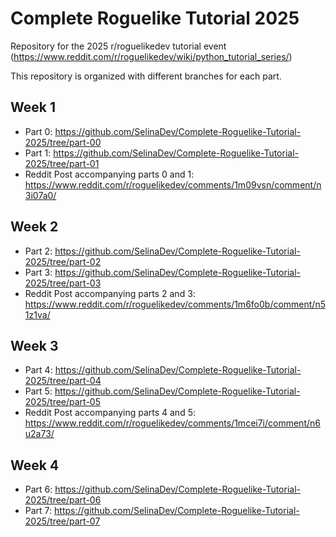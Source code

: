 # Complete Roguelike Tutorial 2025
Repository for the 2025 r/roguelikedev tutorial event (https://www.reddit.com/r/roguelikedev/wiki/python_tutorial_series/)

This repository is organized with different branches for each part.

## Week 1

- Part 0: https://github.com/SelinaDev/Complete-Roguelike-Tutorial-2025/tree/part-00
- Part 1: https://github.com/SelinaDev/Complete-Roguelike-Tutorial-2025/tree/part-01
- Reddit Post accompanying parts 0 and 1: https://www.reddit.com/r/roguelikedev/comments/1m09vsn/comment/n3i07a0/

## Week 2

- Part 2: https://github.com/SelinaDev/Complete-Roguelike-Tutorial-2025/tree/part-02
- Part 3: https://github.com/SelinaDev/Complete-Roguelike-Tutorial-2025/tree/part-03
- Reddit Post accompanying parts 2 and 3: https://www.reddit.com/r/roguelikedev/comments/1m6fo0b/comment/n51z1va/

## Week 3

- Part 4: https://github.com/SelinaDev/Complete-Roguelike-Tutorial-2025/tree/part-04
- Part 5: https://github.com/SelinaDev/Complete-Roguelike-Tutorial-2025/tree/part-05
- Reddit Post accompanying parts 4 and 5: https://www.reddit.com/r/roguelikedev/comments/1mcei7i/comment/n6u2a73/

## Week 4

- Part 6: https://github.com/SelinaDev/Complete-Roguelike-Tutorial-2025/tree/part-06
- Part 7: https://github.com/SelinaDev/Complete-Roguelike-Tutorial-2025/tree/part-07
